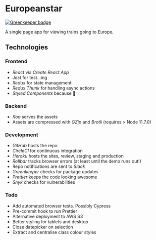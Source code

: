 # Europeanstar

[![Greenkeeper badge](https://badges.greenkeeper.io/adrianblynch/europeanstar.svg)](https://greenkeeper.io/)

A single page app for viewing trains going to Europe.

## Technologies

### Frontend
- *React* via *Create React App*
- *Jest* for test...ing
- *Redux* for state management
- *Redux Thunk* for handling async actions
- *Styled Components* because 💅

### Backend
- *Koa* serves the assets
- Assets are compressed with *GZip* and *Brotli* (requires > Node 11.7.0)

### Development
- *GitHub* hosts the repo
- *CircleCI* for continuous integration 
- *Heroku* hosts the sites, review, staging and production
- *Rollbar* tracks browser errors (at least until the demo runs out!)
- Repo notifications are sent to *Slack*
- *Greenkeeper* checks for package updates
- *Prettier* keeps the code looking awesome
- *Snyk* checks for vulnerabilities

### Todo
- Add automated browser tests. Possibly Cypress
- Pre-commit hook to run Prettier
- Alternative deployment to AWS S3
- Better styling for tablets and desktop
- Close datepicker on selection
- Extract and centralise class colour styles
